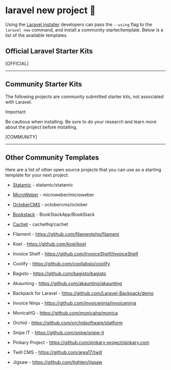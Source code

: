 # laravel new project 💾

Using the [Laravel installer](https://laravel.com/docs/installation#installing-php) developers can pass the `--using` flag to the `laravel new` command, and install a community starter/template. Below is a list of the available templates.

## Official Laravel Starter Kits

[OFFICIAL]

---

## Community Starter Kits

The following projects are community submitted starter kits, not associated with Laravel.

> [!IMPORTANT]
> Be cautious when installing. Be sure to do your research and learn more about the project before installing.

[COMMUNITY]

---

## Other Community Templates

Here are a list of other open source projects that you can use as a starting template for your next project.

- [Statamic](https://github.com/statamic/statamic) - statamic/statamic
- [MicroWeber](https://github.com/microweber/microweber) - microweber/microweber
- [OctoberCMS](https://github.com/octobercms/october) - octobercms/october
- [Bookstack](https://github.com/BookStackApp/BookStack) - BookStackApp/BookStack
- [Cachet](https://github.com/cachethq/cachet) - cachethq/cachet
  
- Filament - https://github.com/filamentphp/filament
- Koel - https://github.com/koel/koel
- Invoice Shelf - https://github.com/InvoiceShelf/InvoiceShelf
- Coolify - https://github.com/coollabsio/coolify
- Bagisto - https://github.com/bagisto/bagisto
- Akaunting - https://github.com/akaunting/akaunting
- Backpack for Laravel - https://github.com/Laravel-Backpack/demo
- Invoice Ninja - https://github.com/invoiceninja/invoiceninja
- MonicaHQ - https://github.com/monicahq/monica
- Orchid - https://github.com/orchidsoftware/platform
- Snipe IT - https://github.com/snipe/snipe-it
- Pinkary Project - https://github.com/pinkary-project/pinkary.com
- Twill CMS - https://github.com/area17/twill
- Jigsaw - https://github.com/tighten/jigsaw